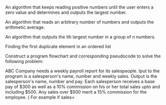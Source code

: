 An algorithm that keeps reading positive numbers until the user enters a zero value and determines and outputs the largest number.

An algorithm that reads an arbitrary number of numbers and outputs the arithmetic average.

An algorithm that outputs the ith largest number in a group of n numbers.

Finding the first duplicate element in an ordered list

Construct a program flowchart and corresponding pseudocode to solve the following problem:

ABC Company needs a weekly payroll report for its salespeople. Iput to the program is a salesperson's name,  number and weekly sales. Output is the salesperson's name, number and pay. Each salesperson receives a base pay of $300 as well as a 10% commission on his or her total sales upto and including $500. Any sales over $500 merit a 15% commission for the employee. ( For example if sales=